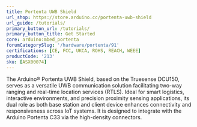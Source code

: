 ```yaml
---
title: Portenta UWB Shield
url_shop: https://store.arduino.cc/portenta-uwb-shield
url_guide: /tutorials/
primary_button_url: /tutorials/
primary_button_title: Get Started
core: arduino:mbed_portenta
forumCategorySlug: '/hardware/portenta/91'
certifications: [CE, FCC, UKCA, ROHS, REACH, WEEE]
productCode: '213'
sku: [ASX00074]
---
```


The Arduino® Portenta UWB Shield, based on the Truesense DCU150, serves as a versatile UWB communication solution facilitating two-way ranging and real-time location services (RTLS). Ideal for smart logistics, interactive environments, and precision proximity sensing applications, its dual role as both base station and client device enhances connectivity and responsiveness across IoT systems. It is designed to integrate with the Arduino Portenta C33 via the high-density connectors.
